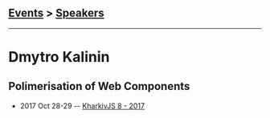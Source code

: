 ## [Events](../README.md) > [Speakers](../speakers.md)
---

# Dmytro Kalinin

## Polimerisation of Web Components
- 2017 Oct 28-29 -- [KharkivJS 8 - 2017](https://www.youtube.com/watch?v=2wddU0XH92s)    
